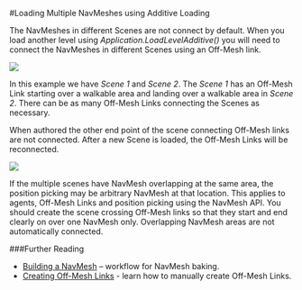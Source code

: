 #Loading Multiple NavMeshes using Additive Loading

The NavMeshes in different Scenes are not connect by default. When you load another level using _Application.LoadLevelAdditive()_ you will need to connect the NavMeshes in different Scenes using an Off-Mesh link.

![](../uploads/Main/NavMeshLoadAdditiveDiagram.svg)

In this example we have _Scene 1_ and _Scene 2_. The _Scene 1_ has an Off-Mesh Link starting over a walkable area and landing over a walkable area in _Scene 2_. There can be as many Off-Mesh Links connecting the Scenes as necessary.

When authored the other end point of the scene connecting Off-Mesh links are not connected. After a new Scene is loaded, the Off-Mesh Links will be reconnected.

![](../uploads/Main/NavMeshLoadAdditiveTrouble.svg)

If the multiple scenes have NavMesh overlapping at the same area, the position picking may be arbitrary NavMesh at that location. This applies to agents, Off-Mesh Links and position picking using the NavMesh API. You should create the scene crossing Off-Mesh links so that they start and end clearly on over one NavMesh only. Overlapping NavMesh areas are not automatically connected.


###Further Reading
- [Building a NavMesh](nav-BuildingNavMesh) – workflow for NavMesh baking.
- [Creating Off-Mesh Links](nav-CreateOffMeshLink) - learn how to manually create Off-Mesh Links.
